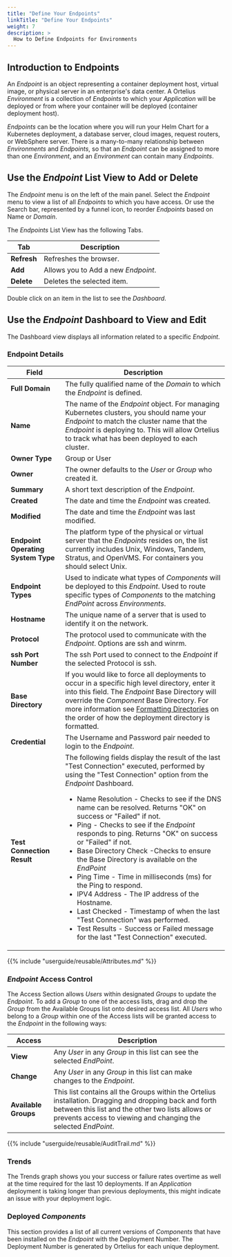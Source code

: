 ```yaml
---
title: "Define Your Endpoints"
linkTitle: "Define Your Endpoints"
weight: 7
description: >
  How to Define Endpoints for Environments
---
```

## Introduction to Endpoints

An _Endpoint_ is an object representing a container deployment host, virtual image, or physical server in an enterprise's data center. A Ortelius _Environment_ is a collection of _Endpoints_ to which your _Application_ will be deployed or from where your container will be deployed (container deployment host).

_Endpoints_ can be the location where you will run your Helm Chart for a Kubernetes deployment, a database server, cloud images, request routers, or WebSphere server. There is a many-to-many relationship between _Environments_ and _Endpoints_, so that an _Endpoint_ can be assigned to more than one _Environment_, and an _Environment_ can contain many _Endpoints_.

## Use the _Endpoint_ List View to Add or Delete

The _Endpoint_ menu is on the left of the main panel. Select the _Endpoint_ menu to view a list of all _Endpoints_ to which you have access. Or use the Search bar, represented by a funnel icon, to reorder _Endpoints_ based on Name or _Domain_.

The _Endpoints_ List View has the following Tabs.

| Tab | Description |
| --- | --- |
|**Refresh** | Refreshes the browser. |
| **Add** | Allows you to Add a new _Endpoint_. |
| **Delete** | Deletes the selected item. |

Double click on an item in the list to see the _Dashboard_.

## Use the _Endpoint_ Dashboard to View and Edit

The Dashboard view displays all information related to a specific _Endpoint_.

### Endpoint Details

| Field | Description |
| --- | --- |
| **Full Domain** | The fully qualified name of the _Domain_ to which the _Endpoint_ is defined.|
| **Name** | The name of the _Endpoint_ object. For managing Kubernetes clusters, you should name your _Endpoint_ to match the cluster name that the _Endpoint_ is deploying to.  This will allow Ortelius to track what has been deployed to each cluster.  |
| **Owner Type** | Group or User |
| **Owner** | The owner defaults to the _User_ or _Group_ who created it. |
| **Summary** | A short text description of the _Endpoint_. |
| **Created** | The date and time the _Endpoint_ was created. |
| **Modified**| The date and time the _Endpoint_ was last modified. |
| **Endpoint Operating System Type** | The platform type of the physical or virtual server that the _Endpoints_ resides on, the list currently includes Unix, Windows, Tandem, Stratus, and OpenVMS. For containers you should select Unix. |
| **Endpoint Types** | Used to indicate what types of _Components_ will be deployed to this _Endpoint_.  Used to route specific types of _Components_ to the matching _EndPoint_ across _Environments_.|
| **Hostname**| The unique name of a server that is used to identify it on the network. |
| **Protocol** | The protocol used to communicate with the _Endpoint_. Options are ssh and winrm. |
| **ssh Port Number** | The ssh Port used to connect to the _Endpoint_ if the selected Protocol is ssh. |
| **Base Directory** | If you would like to force all deployments to occur in a specific high level directory, enter it into this field. The _Endpoint_ Base Directory will override the _Component_ Base Directory. For more information see [Formatting Directories](/userguide/publishing-components/2-define-components/#formatting-of-the-deployment-directory-with-base-and-target-directories-for-database-and-application-file-deployments) on the order of how the deployment directory is formatted.|
| **Credential** | The Username and Password pair needed to login to the _Endpoint_. |
|**Test Connection Result**| The following fields display the result of the last "Test Connection" executed, performed by using the "Test Connection" option from the _Endpoint_ Dashboard.<ul><li>Name Resolution - Checks to see if the DNS name can be resolved. Returns "OK" on success or "Failed" if not. </li><li> Ping - Checks to see if the _Endpoint_ responds to ping. Returns "OK" on success or "Failed" if not.</li><li>Base Directory Check -Checks to ensure the Base Directory is available on the _EndPoint_ </li><li>Ping Time - Time in milliseconds (ms) for the Ping to respond.</li><li>IPV4 Address - The IP address of the Hostname.</li><li>Last Checked - Timestamp of when the last "Test Connection" was performed.</li><li>Test Results - Success or Failed message for the last "Test Connection" executed.</li></ul>|

{{% include "userguide/reusable/Attributes.md" %}}

### _Endpoint_ Access Control

The Access Section allows _Users_ within designated _Groups_ to update the _Endpoint_. To add a _Group_ to one of the access lists, drag and drop the _Group_ from the Available Groups list onto desired access list. All _Users_ who belong to a _Group_ within one of the Access lists will be granted access to the _Endpoint_ in the following ways:

| Access | Description |
| --- | --- |
|**View**| Any _User_ in any _Group_ in this list can see the selected _EndPoint_. |
|**Change**| Any _User_ in any _Group_ in this list can make changes to the _Endpoint_. |
|**Available Groups**|This list contains all the Groups within the Ortelius installation. Dragging and dropping back and forth between this list and the other two lists allows or prevents access to viewing and changing the selected _EndPoint_.

{{% include "userguide/reusable/AuditTrail.md" %}}

### Trends

The Trends graph shows you your success or failure rates overtime as well at the time required for the last 10 deployments. If an _Application_ deployment is taking longer than previous deployments, this might indicate an issue with your deployment logic.

### Deployed _Components_

This section provides a list of all current versions of _Components_ that have been installed on the _Endpoint_ with the Deployment Number. The Deployment Number is generated by Ortelius for each unique deployment.
